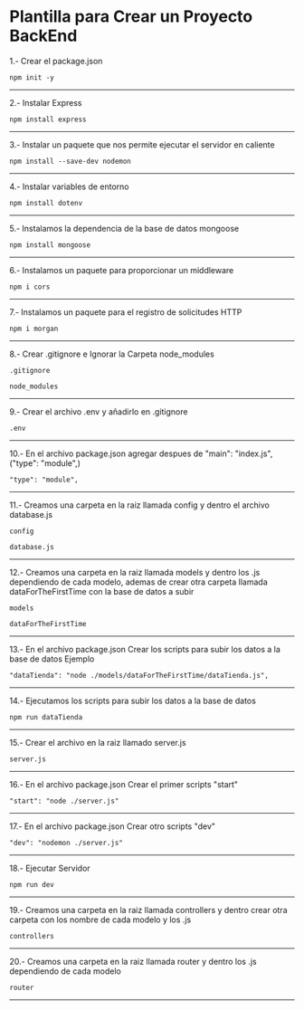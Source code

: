 # Plantilla para Crear un Proyecto BackEnd

1.- Crear el package.json
~~~
npm init -y
~~~

***

2.- Instalar Express
~~~
npm install express
~~~

***

3.- Instalar un paquete que nos permite ejecutar el servidor en caliente
~~~
npm install --save-dev nodemon
~~~

***

4.- Instalar variables de entorno
~~~
npm install dotenv
~~~

***

5.- Instalamos la dependencia de la base de datos mongoose
~~~
npm install mongoose
~~~

***

6.- Instalamos un paquete para proporcionar un middleware
~~~
npm i cors
~~~

***

7.- Instalamos un paquete para el registro de solicitudes HTTP
~~~
npm i morgan
~~~

***

8.- Crear .gitignore e Ignorar la Carpeta node_modules
~~~
.gitignore
~~~
~~~
node_modules
~~~

***

9.- Crear el archivo .env y añadirlo en .gitignore
~~~
.env
~~~

***

10.- En el archivo package.json agregar despues de "main": "index.js", ("type": "module",)
~~~
"type": "module",
~~~

***

11.- Creamos una carpeta en la raiz llamada config y dentro el archivo database.js
~~~
config
~~~
~~~
database.js
~~~

***

12.- Creamos una carpeta en la raiz llamada models y dentro los .js dependiendo de cada modelo, ademas de crear otra carpeta llamada dataForTheFirstTime con la base de datos a subir
~~~
models
~~~
~~~
dataForTheFirstTime
~~~

***

13.- En el archivo package.json Crear los scripts para subir los datos a la base de datos
Ejemplo
~~~
"dataTienda": "node ./models/dataForTheFirstTime/dataTienda.js",
~~~

***

14.- Ejecutamos los scripts para subir los datos a la base de datos
~~~
npm run dataTienda
~~~

***

15.- Crear el archivo en la raiz llamado server.js
~~~
server.js
~~~

***

16.- En el archivo package.json Crear el primer scripts "start"
~~~
"start": "node ./server.js"
~~~

***

17.- En el archivo package.json Crear otro scripts "dev"
~~~
"dev": "nodemon ./server.js"
~~~

***

18.- Ejecutar Servidor
~~~
npm run dev
~~~

***

19.- Creamos una carpeta en la raiz llamada controllers y dentro crear otra carpeta con los nombre de cada modelo y los .js
~~~
controllers
~~~
***

20.- Creamos una carpeta en la raiz llamada router y dentro los .js dependiendo de cada modelo
~~~
router
~~~

***
